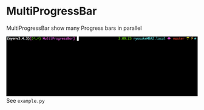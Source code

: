 # MultiProgressBar
MultiProgressBar show many Progress bars in parallel


![example](https://github.com/ryosukee/MultiProgressBar/blob/master/example.gif)
See `example.py`
